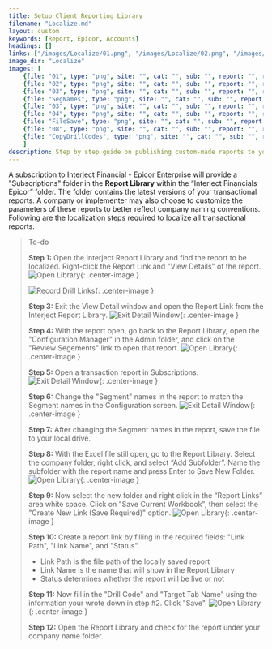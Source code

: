 ```yaml
---
title: Setup Client Reporting Library
filename: "Localize.md"
layout: custom
keywords: [Report, Epicor, Accounts]
headings: []
links: ["/images/Localize/01.png", "/images/Localize/02.png", "/images/Localize/03.png", "/images/Localize/SegNames.png", "/images/Localize/03.png", "/images/Localize/04.png", "/images/Localize/FileSave.png", "/images/Localize/08.png", "/images/Localize/CopyDrillCodes.png"]
image_dir: "Localize"
images: [
	{file: "01", type: "png", site: "", cat: "", sub: "", report: "", ribbon: "", config: ""}, 
	{file: "02", type: "png", site: "", cat: "", sub: "", report: "", ribbon: "", config: ""}, 
	{file: "03", type: "png", site: "", cat: "", sub: "", report: "", ribbon: "", config: ""}, 
	{file: "SegNames", type: "png", site: "", cat: "", sub: "", report: "", ribbon: "", config: ""}, 
	{file: "03", type: "png", site: "", cat: "", sub: "", report: "", ribbon: "", config: ""}, 
	{file: "04", type: "png", site: "", cat: "", sub: "", report: "", ribbon: "", config: ""}, 
	{file: "FileSave", type: "png", site: "", cat: "", sub: "", report: "", ribbon: "", config: ""}, 
	{file: "08", type: "png", site: "", cat: "", sub: "", report: "", ribbon: "", config: ""}, 
	{file: "CopyDrillCodes", type: "png", site: "", cat: "", sub: "", report: "", ribbon: "", config: ""}
	]
description: Step by step guide on publishing custom-made reports to your company's report library in the Interject for Financials App for Epicor Enterprise.
---
```



A subscription to Interject Financial - Epicor Enterprise will provide a "Subscriptions" folder in the **Report Library** within the “Interject Financials Epicor” folder. The folder contains the latest versions of your transactional reports. A company or implementer may also choose to customize the parameters of these reports to better reflect company naming conventions. Following are the localization steps required to localize all transactional reports.


> To-do
>
> **Step 1:** Open the Interject Report Library and find the report to be localized. Right-click the Report Link and "View Details" of the report.
> ![Open Library](/images/Localize/01.png){: .center-image }
>
>  ![Record Drill Links](/images/Localize/02.png){: .center-image }
>
> **Step 3:** Exit the View Detail window and open the Report Link from the Interject Report Library.
> ![Exit Detail Window](/images/Localize/03.png){: .center-image }
>
> **Step 4:**  With the report open, go back to the Report Library, open the "Configuration Manager" in the Admin folder, and click on the "Review Segements" link to open that report.
>![Open Library](/images/Localize/SegNames.png){: .center-image }
>
> **Step 5:** Open a transaction report in Subscriptions.
> ![Exit Detail Window](/images/Localize/03.png){: .center-image }
>
>  **Step 6:** Change the "Segment" names in the report to match the Segment names in the Configuration screen.
> ![Exit Detail Window](/images/Localize/04.png){: .center-image }
>
> **Step 7:** After changing the Segment names in the report, save the file to your local drive.
>
>  **Step 8:** With the Excel file still open, go to the Report Library. Select the company folder, right click, and select “Add Subfolder”. Name the subfolder with the report name and press Enter to Save New Folder.
>  ![Open Library](/images/Localize/FileSave.png){: .center-image }
>
>  **Step 9:** Now select the new folder and right click in the “Report Links” area white space. Click on "Save Current Workbook", then select the "Create New Link (Save Required)" option.
> ![Open Library](/images/Localize/08.png){: .center-image }
>
>  **Step 10:** Create a report link by filling in the required fields: "Link Path", "Link Name", and "Status".  
> - Link Path is the file path of the locally saved report
> - Link Name is the name that will show in the Report Library
> - Status determines whether the report will be live or not
>
>
> **Step 11:** Now fill in the "Drill Code" and "Target Tab Name" using the information your wrote down in step #2. Click "Save".
> ![Open Library](/images/Localize/CopyDrillCodes.png){: .center-image }
>
> **Step 12:** Open the Report Library and check for the report under your company name folder.
>
>

